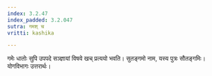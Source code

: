 ```yaml
---
index: 3.2.47
index_padded: 3.2.047
sutra: गमश् च
vritti: kashika

---
```

गमेः धातोः सुपि उपपदे सञ्ज्ञायां विषये खच् प्रत्ययो भवति। सुतङ्गमो नाम, यस्य पुत्रः सौतङ्गमिः। योगविभागः उत्तरार्थः।